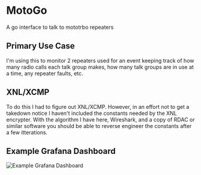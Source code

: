 # MotoGo
A go interface to talk to mototrbo repeaters

## Primary Use Case
I'm using this to monitor 2 repeaters used for an event keeping track of how many radio calls each talk group makes, how many talk
groups are in use at a time, any repeater faults, etc.

## XNL/XCMP
To do this I had to figure out XNL/XCMP. However, in an effort not to get a takedown notice I haven't included the constants needed by the
XNL encrypter. With the algorithm I have here, Wireshark, and a copy of RDAC or similar software you should be able to reverse engineer the
constants after a few itterations. 

## Example Grafana Dashboard
![Example Grafana Dashboard](https://github.com/pboyd04/MotoGo/raw/master/docs/Radio%20Dashboard.png)

